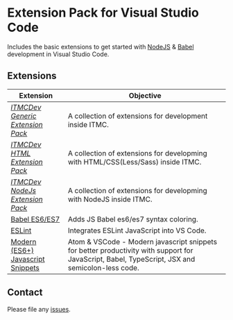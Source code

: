 # Extension Pack for Visual Studio Code

Includes the basic extensions to get started with [NodeJS](http://nodejs.com/) &amp; [Babel](https://babeljs.io/) development in Visual Studio Code.

## Extensions

Extension | Objective
--------- | ---------
*[ITMCDev Generic Extension Pack](https://marketplace.visualstudio.com/items?itemName=itmcdev.generic-extension-pack)* | A collection of extensions for development inside ITMC.
*[ITMCDev HTML Extension Pack](https://marketplace.visualstudio.com/items?itemName=itmcdev.html-extension-pack)* | A collection of extensions for developming with HTML/CSS(Less/Sass) inside ITMC.
*[ITMCDev NodeJs Extension Pack](https://marketplace.visualstudio.com/items?itemName=itmcdev.node-extension-pack)* | A collection of extensions for developming with NodeJS inside ITMC.
[Babel ES6/ES7](https://marketplace.visualstudio.com/items?itemName=dzannotti.vscode-babel-coloring) | Adds JS Babel es6/es7 syntax coloring.
[ESLint](https://marketplace.visualstudio.com/items?itemName=dbaeumer.vscode-eslint) | Integrates ESLint JavaScript into VS Code.
[Modern (ES6+) Javascript Snippets](https://marketplace.visualstudio.com/items?itemName=tunnckocore.modern-javascript-snippets) | Atom & VSCode - Modern javascript snippets for better productivity with support for JavaScript, Babel, TypeScript, JSX and semicolon-less code.

## Contact

Please file any [issues](https://github.com/itmcdev/vscode-extensions/issues).